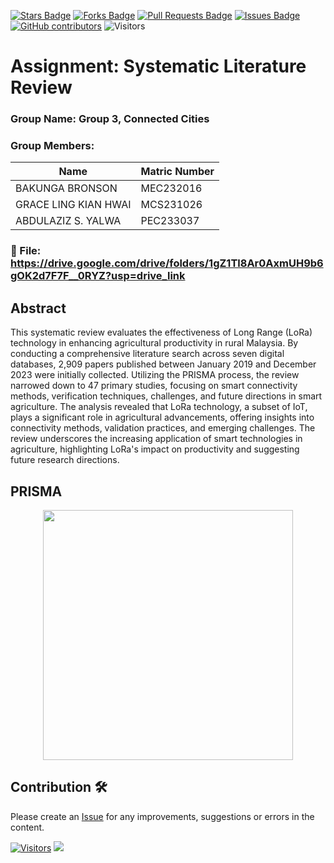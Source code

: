 <a href="https://github.com/drshahizan/research-design/stargazers"><img src="https://img.shields.io/github/stars/drshahizan/research-design" alt="Stars Badge"/></a>
<a href="https://github.com/drshahizan/research-design/network/members"><img src="https://img.shields.io/github/forks/drshahizan/research-design" alt="Forks Badge"/></a>
<a href="https://github.com/drshahizan/research-design/pulls"><img src="https://img.shields.io/github/issues-pr/drshahizan/research-design" alt="Pull Requests Badge"/></a>
<a href="https://github.com/drshahizan/research-design"><img src="https://img.shields.io/github/issues/drshahizan/research-design" alt="Issues Badge"/></a>
<a href="https://github.com/drshahizan/research-design/graphs/contributors"><img alt="GitHub contributors" src="https://img.shields.io/github/contributors/drshahizan/research-design?color=2b9348"></a>
![Visitors](https://api.visitorbadge.io/api/visitors?path=https%3A%2F%2Fgithub.com%2Fdrshahizan%2BDM&labelColor=%23d9e3f0&countColor=%23697689&style=flat)

# Assignment: Systematic Literature Review

### Group Name: Group 3, Connected Cities
### Group Members: 

| Name          | Matric Number    | 
| ------------- | --------------   | 
| BAKUNGA BRONSON | MEC232016      | 
| GRACE LING KIAN HWAI | MCS231026 |
| ABDULAZIZ S. YALWA | PEC233037   | 

### 📂  File: https://drive.google.com/drive/folders/1gZ1Tl8Ar0AxmUH9b6gOK2d7F7F__0RYZ?usp=drive_link


## Abstract
This systematic review evaluates the effectiveness of Long Range (LoRa) technology in enhancing agricultural productivity in rural Malaysia. By conducting a comprehensive literature search across seven digital databases, 2,909 papers published between January 2019 and December 2023 were initially collected. Utilizing the PRISMA process, the review narrowed down to 47 primary studies, focusing on smart connectivity methods, verification techniques, challenges, and future directions in smart agriculture. The analysis revealed that LoRa technology, a subset of IoT, plays a significant role in agricultural advancements, offering insights into connectivity methods, validation practices, and emerging challenges. The review underscores the increasing application of smart technologies in agriculture, highlighting LoRa's impact on productivity and suggesting future research directions.

## PRISMA
<p align="center">
<img src="https://github.com/user-attachments/assets/a8c71ff6-1dfd-4b8a-86e4-789a2c226acd"  height="400" />
</p>

## Contribution 🛠️
Please create an [Issue](https://github.com/drshahizan/research-design/issues) for any improvements, suggestions or errors in the content.



[![Visitors](https://api.visitorbadge.io/api/visitors?path=https%3A%2F%2Fgithub.com%2Fdrshahizan&labelColor=%23697689&countColor=%23555555&style=plastic)](https://visitorbadge.io/status?path=https%3A%2F%2Fgithub.com%2Fdrshahizan)
![](https://hit.yhype.me/github/profile?user_id=81284918)






